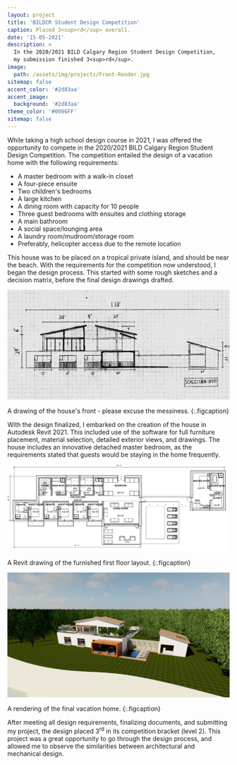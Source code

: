 ```yaml
---
layout: project
title: 'BILDCR Student Design Competition'
caption: Placed 3<sup>rd</sup> overall.
date: '15-05-2021'
description: >
  In the 2020/2021 BILD Calgary Region Student Design Competition,
  my submission finished 3<sup>rd</sup>.
image: 
  path: /assets/img/projects/Front-Render.jpg
sitemap: false
accent_color: '#2d83aa'
accent_image:
  background: '#2d83aa'
theme_color: '#0096FF'
sitemap: false
---
```

While taking a high school design course in 2021, I was offered the opportunity to compete in the 2020/2021 BILD Calgary Region Student
Design Competition. The competition entailed the design of a vacation home with the following requirements:

* A master bedroom with a walk-in closet
* A four-piece ensuite
* Two children's bedrooms
* A large kitchen
* A dining room with capacity for 10 people
* Three guest bedrooms with ensuites and clothing storage
* A main bathroom
* A social space/lounging area
* A laundry room/mudroom/storage room
* Preferably, helicopter access due to the remote location

This house was to be placed on a tropical private island, and should be near the beach. With the requirements for the competition now understood, I began the design process. This started with some rough sketches and a decision matrix, before the final design drawings drafted.

![House front view.](\assets\img\projects\front_view.jpg)

A drawing of the house's front - please excuse the messiness.
{:.figcaption}

With the design finalized, I embarked on the creation of the house in Autodesk Revit 2021. This included use of the software for full furniture placement, material selection, detailed exterior views, and drawings. The house includes an innovative detached master bedroom, as the requirements stated that guests would be staying in the home frequently.

![House drawing](..\assets\img\projects\l1_fp_bw.jpg)

A Revit drawing of the furnished first floor layout.
{:.figcaption}

![House rendering](..\assets\img\projects\Close-Iso-Render.jpg)

A rendering of the final vacation home.
{:.figcaption}

After meeting all design requirements, finalizing documents, and submitting my project, the design placed 3<sup>rd</sup> in its competition bracket (level 2). This project was a great opportunity to go through the design process, and allowed me to observe the similarities between architectural and mechanical design.